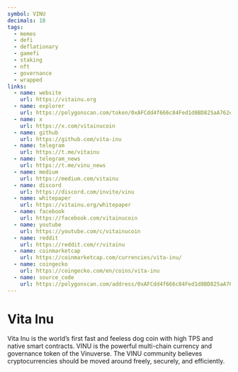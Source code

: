 ```yaml
---
symbol: VINU
decimals: 18
tags:
  - memes
  - defi
  - deflationary
  - gamefi
  - staking
  - nft
  - governance
  - wrapped
links:
  - name: website
    url: https://vitainu.org
  - name: explorer
    url: https://polygonscan.com/token/0xAFCdd4f666c84Fed1d8BD825aA762e3714F652c9
  - name: x
    url: https://x.com/vitainucoin
  - name: github
    url: https://github.com/vita-inu
  - name: telegram
    url: https://t.me/vitainu
  - name: telegram_news
    url: https://t.me/vinu_news
  - name: medium
    url: https://medium.com/vitainu
  - name: discord
    url: https://discord.com/invite/vinu
  - name: whitepaper
    url: https://vitainu.org/whitepaper
  - name: facebook
    url: https://facebook.com/vitainucoin
  - name: youtube
    url: https://youtube.com/c/vitainucoin
  - name: reddit
    url: https://reddit.com/r/vitainu
  - name: coinmarketcap
    url: https://coinmarketcap.com/currencies/vita-inu/
  - name: coingecko
    url: https://coingecko.com/en/coins/vita-inu
  - name: source_code
    url: https://polygonscan.com/address/0xAFCdd4f666c84Fed1d8BD825aA762e3714F652c9#code
---
```


# Vita Inu

Vita Inu is the world’s first fast and feeless dog coin with high TPS and native smart contracts. VINU is the powerful multi-chain currency and governance token of the Vinuverse. The VINU community believes cryptocurrencies should be moved around freely, securely, and efficiently.
